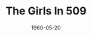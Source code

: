 ---
title: The Girls In 509
date: 1960-05-20
closing_date: 1960-05-28
layout: productions
playbill:
Theatre: Theatre Jacksonville
Venue: Little Theatre
cast:
- Mimsy: Claire Zundell
- Aunt Hettie: Mildred Thomas
- Old Jim: Robert Agnew
- Ryan, of the Daily News: Clay Scobey
- Pusey: Joseph Ferri
- Miss Freud: Bunni Thornhill
- Winthrop Allen: Marshall Grauer
- Summers, of the Herald Tribune: Paul Galloway
- Johnson, of the Daily Mirror: Del Popwell
- Rosenthal, of the Post: Joseph Hyde
- Francis X. Nella: Marshall Grauer
- Aubrey McKittridge: Al Pinan
crew:
- Designer and Director: Maurice Geoffrey
- Stage Manager: Bill Gibbs
- Assistant Stage Manager: Warren Zundell
- Book-Holder: Gayle Swymer
- Sound Effects:
  - Laurene Prescott
  - Jack Evans
- Lighting:
  - Jack Broughton
  - Warren Zundell
  - Ernie Evans
  - Marge Rocca
  - Alaire Harper
  - Pat Arpen
- Costumes:
  - Ellen Black
  - Sue Black
- Properties:
  - Esther Barnes
  - Helen Keegan
  - Marie Bristow
  - Gwyda Agnew
  - Virginia Popwell
  - Betty Slifer
  - Thelma Mayeron
  - Pat Hayward
  - Pat Arpen
  - Debbie Dunn
- Make-Up:
  - Dorothy Portnoy
  - Virginia Popwell
  - Sabina Reiser Meyer
  - Ellen Black
- Zebra Trap Arrangement:
  - Bernard Ettlinger
  - Marshall Grauer
  - Del Popwell
  - Al Pinan
  - Frank Ridge
  - Dixie Cohen
  - Al Pinan
- Scenery:
  - Jack Broughton
  - Thelma Mayeron
  - Alaire Harper
  - Harriet Ettlinger
  - Bernard Ettlinger
  - Sue Black
  - Jean Soderstrom
  - Ernie Evans
  - Rozelle Cohen
  - Gayle Swymer
  - Claire Lashley
  - Betty Slifer
  - Bunni Thornhill
  - Paul Galloway
  - Merline Galloway
  - Robey Robson
---